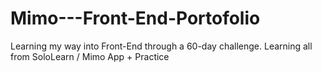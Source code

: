 # Mimo---Front-End-Portofolio
Learning my way into Front-End through a 60-day challenge. Learning all from SoloLearn / Mimo App + Practice
